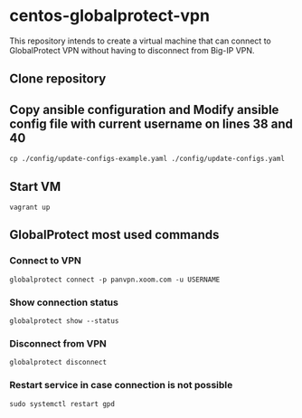 # centos-globalprotect-vpn
This repository intends to create a virtual machine that can connect to GlobalProtect VPN without having to disconnect from Big-IP VPN.

## Clone repository
## Copy ansible configuration and Modify ansible config file with current username on lines 38 and 40
`cp ./config/update-configs-example.yaml ./config/update-configs.yaml`

## Start VM
`vagrant up`

## GlobalProtect most used commands
### Connect to VPN
`globalprotect connect -p panvpn.xoom.com -u USERNAME`
### Show connection status
`globalprotect show --status`
### Disconnect from VPN
`globalprotect disconnect`
### Restart service in case connection is not possible
`sudo systemctl restart gpd`
